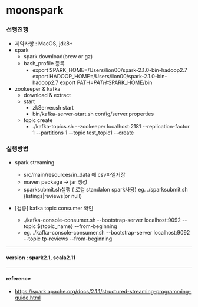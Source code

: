 # moonspark
### 선행진행
+ 제약사항 : MacOS, jdk8+
+ spark
    + spark download(brew or gz)
    + bash_profile 등록 
        + export SPARK_HOME=/Users/lion00/spark-2.1.0-bin-hadoop2.7
        export HADOOP_HOME=/Users/lion00/spark-2.1.0-bin-hadoop2.7
        export PATH=$PATH:$SPARK_HOME/bin
+ zookeeper & kafka
    + download & extract
    + start
        + zkServer.sh start
        + bin/kafka-server-start.sh config/server.properties
    + topic create
        + ./kafka-topics.sh --zookeeper localhost:2181 --replication-factor 1 --partitions 1 --topic test_topic1 --create
    
### 실행방법
+ spark streaming 
    + src/main/resources/in_data 에 csv파일저장 
    + maven package -> jar 생성
    + sparksubmit.sh실행 ( 로컬 standalon spark사용) eg. ./sparksubmit.sh (listings|reviews|or null)



+ [검증] kafka topic consumer 확인
    + ./kafka-console-consumer.sh --bootstrap-server localhost:9092 --topic ${topic_name} --from-beginning
    + eg. ./kafka-console-consumer.sh --bootstrap-server localhost:9092 --topic tp-reviews --from-beginning

---
#### version : spark2.1, scala2.11 

---
#### reference
+ https://spark.apache.org/docs/2.1.1/structured-streaming-programming-guide.html

